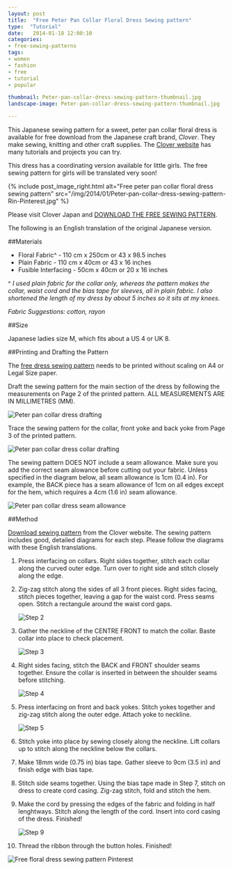 ```yaml
---
layout: post
title:  "Free Peter Pan Collar Floral Dress Sewing pattern"
type:  "Tutorial"
date:   2014-01-18 12:00:10
categories:
- free-sewing-patterns
tags:
- women
- fashion
- free
- tutorial
- popular

thumbnail: Peter-pan-collar-dress-sewing-pattern-thumbnail.jpg
landscape-image: Peter-pan-collar-dress-sewing-pattern-thumbnail.jpg

---
```


This Japanese sewing pattern for a sweet, peter pan collar floral dress is available for free download from the Japanese craft brand,
*Clover*. They make sewing, knitting and other craft supplies. The [Clover website](http://www.clover.co.jp/recipe/detail/post_256.html#) has many tutorials and projects you can try.

This dress has a coordinating version available for little girls. The free sewing pattern for girls will be translated very soon!

{% include post_image_right.html alt="Free peter pan collar floral dress sewing pattern" src="/img/2014/01/Peter-pan-collar-dress-sewing-pattern-Rin-Pinterest.jpg" %}

Please visit Clover Japan and [DOWNLOAD THE FREE SEWING PATTERN](http://www.clover.co.jp/recipe/c282otonawanpi.pdf).

The following is an English translation of the original Japanese version. 

##Materials

- Floral Fabric^ - 110 cm x 250cm or 43 x 98.5 inches
- Plain Fabric - 110 cm x 40cm or 43 x 16 inches
- Fusible Interfacing - 50cm x 40cm or 20 x 16 inches 

^ *I used plain fabric for the collar only, whereas the pattern makes the collar, waist cord and the bias tape for sleeves, all in plain fabric. I also shortened the length of my dress by about 5 inches so it sits at my knees.*

*Fabric Suggestions: cotton, rayon*

##Size

Japanese ladies size M, which fits about a US 4 or UK 8. 

##Printing and Drafting the Pattern

The [free dress sewing pattern](http://www.clover.co.jp/recipe/c282otonawanpi.pdf) needs to be printed without scaling on A4 or Legal Size paper. 

Draft the sewing pattern for the main section of the dress by following the measurements on Page 2 of the printed pattern. ALL MEASUREMENTS ARE IN MILLIMETRES (MM).

![Peter pan collar dress drafting](/img/2014/01/Peter-pan-collar-dress-sewing-pattern-drafting-translation.png "Peter pan collar dress drafting")

Trace the sewing pattern for the collar, front yoke and back yoke from Page 3 of the printed pattern.

![Peter pan collar dress collar drafting](/img/2014/01/Peter-pan-collar-dress-sewing-pattern-drafting-collar.png "Peter pan collar dress collar drafting")

The sewing pattern DOES NOT include a seam allowance. Make sure you add the correct seam alowance before cutting out your fabric. Unless specified in the diagram below, all seam allowance is 1cm (0.4 in). For example, the BACK piece has a seam allowance of 1cm on all edges except for the hem, which requires a 4cm (1.6 in) seam allowance.

![Peter pan collar dress seam allowance](/img/2014/01/Peter-pan-collar-dress-seam-allowance.png "Peter pan collar dress seam allowance")

##Method 

[Download sewing pattern](http://www.clover.co.jp/recipe/c282otonawanpi.pdf) from the Clover website. The sewing pattern includes good, detailed diagrams for each step. Please follow the diagrams with these English translations. 

1. Press interfacing on collars. Right sides together, stitch each collar along the curved outer edge. Turn over to right side and stitch closely along the edge.

2. Zig-zag stitch along the sides of all 3 front pieces. Right sides facing, stitch pieces together, leaving a gap for the waist cord. Press seams open. Stitch a rectangule around the waist cord gaps. 

	![Step 2](/img/2014/01/Peter-pan-collar-dress-sewing-pattern-step2.jpg "Step 2")

3. Gather the neckline of the CENTRE FRONT to match the collar. Baste collar into place to check placement.

	![Step 3](/img/2014/01/Peter-pan-collar-dress-sewing-pattern-step3.jpg "Step 3")

4. Right sides facing, stitch the BACK and FRONT shoulder seams together. Ensure the collar is inserted in between the shoulder seams before stitching.

	![Step 4](/img/2014/01/Peter-pan-collar-dress-sewing-pattern-step4.jpg "Step 4")

5. Press interfacing on front and back yokes. Stitch yokes together and zig-zag stitch along the outer edge. Attach yoke to neckline. 

	![Step 5](/img/2014/01/Peter-pan-collar-dress-sewing-pattern-step5.jpg "Step 5")

6. Stitch yoke into place by sewing closely along the neckline. Lift collars up to stitch along the neckline below the collars.

7. Make 18mm wide (0.75 in) bias tape. Gather sleeve to 9cm (3.5 in) and finish edge with bias tape. 

8. Stitch side seams together. Using the bias tape made in Step 7, stitch on dress to create cord casing. Zig-zag stitch, fold and stitch the hem.

9. Make the cord by pressing the edges of the fabric and folding in half lenghtways. Stitch along the length of the cord. Insert into cord casing of the dress. Finished!

	![Step 9](/img/2014/01/Peter-pan-collar-dress-sewing-pattern-step9.jpg "Step 9")


8. Thread the ribbon through the button holes. Finished!

![Free floral dress sewing pattern Pinterest](/img/2014/01/Peter-pan-collar-dress-sewing-pattern-Pinterest.jpg "Free floral dress sewing pattern Pinterest")

